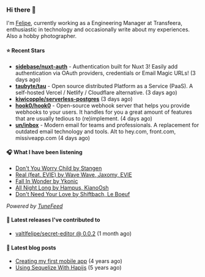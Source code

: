 ### Hi there 👋

I'm [Felipe](https://felipevm.com), currently working as a Engineering Manager at Transfeera, enthusiastic in technology and occasionally write about my experiences. Also a hobby photographer.

#### ⭐ Recent Stars
- **[sidebase/nuxt-auth](https://github.com/sidebase/nuxt-auth)** - Authentication built for Nuxt 3! Easily add authentication via OAuth providers, credentials or Email Magic URLs! (3 days ago)
- **[taubyte/tau](https://github.com/taubyte/tau)** - Open source distributed Platform as a Service (PaaS). A self-hosted Vercel / Netlify / Cloudflare alternative. (3 days ago)
- **[kiwicopple/serverless-postgres](https://github.com/kiwicopple/serverless-postgres)** (3 days ago)
- **[hook0/hook0](https://github.com/hook0/hook0)** - Open-source webhook server that helps you provide webhooks to your users. It handles for you a great amount of features that are usually tedious to (re)implement. (4 days ago)
- **[un/inbox](https://github.com/un/inbox)** - Modern email for teams and professionals. A replacement for outdated email technology and tools. Alt to hey.com, front.com, missiveapp.com (4 days ago)

#### 🎧 What I have been listening
- [Don&#39;t You Worry Child by Stangen](https://open.spotify.com/track/4p2vKMWl13lCssZ7V4ObHI)
- [Real (feat. EVIE) by Wave Wave, Jaxomy, EVIE](https://open.spotify.com/track/7lkhVnMe7eARWhwnNyO1ja)
- [Fall In Wonder by Ykonic](https://open.spotify.com/track/1fF2cxuFM1dV4yBAs3MpXH)
- [All Night Long by Hampus, KianoOsh](https://open.spotify.com/track/6SDWTxuq6FcPeyZCZW3vlE)
- [Don&#39;t Need Your Love by Shiftbach, Le Boeuf](https://open.spotify.com/track/3ZC4sKC8HfF5N6PaNEUzBP)

_Powered by [TuneFeed](https://tunefeed.app?ref=valtlfelipe-gh-profile)_ 

#### 🚀 Latest releases I've contributed to


- [valtlfelipe/secret-editor @ 0.0.2](https://github.com/valtlfelipe/secret-editor/releases/tag/0.0.2) (1 month ago)

#### 📄 Latest blog posts
- [Creating my first mobile app](https://felipevm.com/posts/creating-my-first-mobile-app/) (4 years ago)
- [Using Sequelize With Hapijs](https://felipevm.com/posts/using-sequelize-with-hapijs/) (5 years ago)
